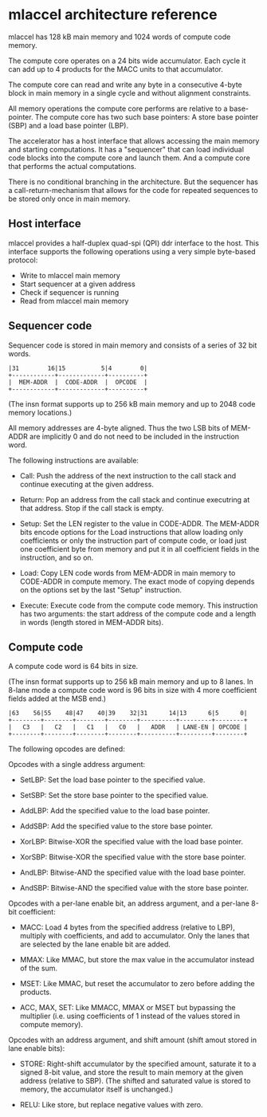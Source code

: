 mlaccel architecture reference
==============================

mlaccel has 128 kB main memory and 1024 words of compute code memory.

The compute core operates on a 24 bits wide accumulator. Each cycle it can
add up to 4 products for the MACC units to that accumulator.

The compute core can read and write any byte in a consecutive 4-byte block in
main memory in a single cycle and without alignment constraints.

All memory operations the compute core performs are relative to a base-pointer.
The compute core has two such base pointers: A store base pointer (SBP) and a
load base pointer (LBP).

The accelerator has a host interface that allows accessing the main memory and
starting computations. It has a "sequencer" that can load individual code
blocks into the compute core and launch them. And a compute core that performs
the actual computations.

There is no conditional branching in the architecture. But the sequencer has
a call-return-mechanism that allows for the code for repeated sequences to be
stored only once in main memory.

Host interface
-------------

mlaccel provides a half-duplex quad-spi (QPI) ddr interface to the host. This
interface supports the following operations using a very simple byte-based
protocol:

- Write to mlaccel main memory
- Start sequencer at a given address
- Check if sequencer is running
- Read from mlaccel main memory

Sequencer code
--------------

Sequencer code is stored in main memory and consists of a series of 32 bit words.

    |31        16|15          5|4        0|
    +------------+-------------+----------+
    |  MEM-ADDR  |  CODE-ADDR  |  OPCODE  |
    +------------+-------------+----------+

(The insn format supports up to 256 kB main memory and up to 2048 code
memory locations.)

All memory addresses are 4-byte aligned. Thus the two LSB bits of MEM-ADDR
are implicitly 0 and do not need to be included in the instruction word.

The following instructions are available:

- Call: Push the address of the next instruction to the call stack and continue
executing at the given address.

- Return: Pop an address from the call stack and continue executring at that
address. Stop if the call stack is empty.

- Setup: Set the LEN register to the value in CODE-ADDR. The MEM-ADDR bits encode
options for the Load instructions that allow loading only coefficients or only
the instruction part of compute code, or load just one coefficient byte from
memory and put it in all coefficient fields in the instruction, and so on.

- Load: Copy LEN code words from MEM-ADDR in main memory to CODE-ADDR in compute
memory. The exact mode of copying depends on the options set by the last "Setup"
instruction.

- Execute: Execute code from the compute code memory. This instruction has two
arguments: the start address of the compute code and a length in words (length
stored in MEM-ADDR bits).


Compute code
------------

A compute code word is 64 bits in size.

(The insn format supports up to 256 kB main memory and up to 8 lanes. In
8-lane mode a compute code word is 96 bits in size with 4 more coefficient
fields added at the MSB end.)

    |63    56|55    48|47    40|39    32|31      14|13      6|5      0|
    +--------+--------+--------+--------+----------+---------+--------+
    |   C3   |   C2   |   C1   |   C0   |   ADDR   | LANE-EN | OPCODE |
    +--------+--------+--------+--------+----------+---------+--------+

The following opcodes are defined:

Opcodes with a single address argument:

- SetLBP: Set the load base pointer to the specified value.

- SetSBP: Set the store base pointer to the specified value.

- AddLBP: Add the specified value to the load base pointer.

- AddSBP: Add the specified value to the store base pointer.

- XorLBP: Bitwise-XOR the specified value with the load base pointer.

- XorSBP: Bitwise-XOR the specified value with the store base pointer.

- AndLBP: Bitwise-AND the specified value with the load base pointer.

- AndSBP: Bitwise-AND the specified value with the store base pointer.

Opcodes with a per-lane enable bit, an address argument, and a per-lane 8-bit coefficient:

- MACC: Load 4 bytes from the specified address (relative to LBP), multiply with coefficients,
and add to accumulator. Only the lanes that are selected by the lane enable bit are added.

- MMAX: Like MMAC, but store the max value in the accumulator instead of the sum.

- MSET: Like MMAC, but reset the accumulator to zero before adding the products.

- ACC, MAX, SET: Like MMACC, MMAX or MSET but bypassing the multiplier (i.e. using
coefficients of 1 instead of the values stored in compute memory).

Opcodes with an address argument, and shift amount (shift amout stored in lane enable bits):

- STORE: Right-shift accumulator by the specified amount, saturate it to a signed 8-bit value, and
store the result to main memory at the given address (relative to SBP). (The shifted
and saturated value is stored to memory, the accumulator itself is unchanged.)

- RELU: Like store, but replace negative values with zero.
